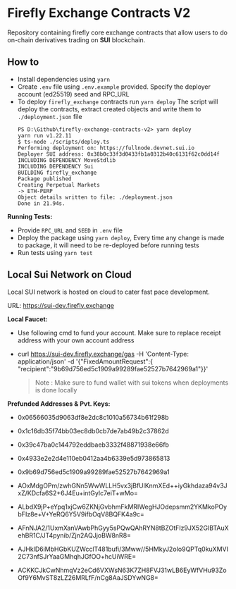 # Firefly Exchange Contracts V2

Repository containing firefly core exchange contracts that allow users to do on-chain derivatives trading on **SUI** blockchain.

## How to

- Install dependencies using `yarn`
- Create `.env` file using `.env.example` provided. Specify the deployer account (ed25519) seed and RPC_URL
- To deploy `firefly_exchange` contracts run `yarn deploy`
  The script will deploy the contracts, extract created objects and write them to `./deployment.json` file
  ```
  PS D:\Github\firefly-exchange-contracts-v2> yarn deploy
  yarn run v1.22.11
  $ ts-node ./scripts/deploy.ts
  Performing deployment on: https://fullnode.devnet.sui.io
  Deployer SUI address: 0x38b0c33f3d0433fb1a0312b40c6131f62c0dd14f
  INCLUDING DEPENDENCY MoveStdlib
  INCLUDING DEPENDENCY Sui
  BUILDING firefly_exchange
  Package published
  Creating Perpetual Markets
  -> ETH-PERP
  Object details written to file: ./deployment.json
  Done in 21.94s.
  ```

**Running Tests:**

- Provide `RPC_URL` and `SEED` in `.env` file
- Deploy the package using `yarn deploy`, Every time any change is made to package, it will need to be re-deployed before running tests
- Run tests using `yarn test`


## Local Sui Network on Cloud

Local SUI network is hosted on cloud to cater fast pace development.

URL: https://sui-dev.firefly.exchange

**Local Faucet:**
- Use following cmd to fund your account. Make sure to replace receipt address with your own account address
- curl https://sui-dev.firefly.exchange/gas -H 'Content-Type: application/json' -d '{"FixedAmountRequest":{ "recipient":"9b69d756ed5c1909a99289fae52527b7642969a1"}}'
  
  > Note : Make sure to fund wallet with sui tokens when deployments is done locally

**Prefunded Addresses & Pvt. Keys:**
-  0x06566035d9063df8e2dc8c1010a56734b61f298b
-  0x1c16db35f74bb03ec8db0cb7de7ab49b2c37862d
-  0x39c47ba0c144792eddbaeb3332f48871938e66fb
-  0x4933e2e2d4e110eb0412aa4b6339e5d973865813
-  0x9b69d756ed5c1909a99289fae52527b7642969a1

-  AOxMdgOPm/zwhGNn5WwWLLH5vx3jBfUlKnmXEd++iyGkhdaza94v3JxZ/KDcfa6S2+6J4Eu+intGyIc7eiT+wMo=
-  ALbdX9jP+eYpq1xjCw6ZKNjGvbhmFkMRIWegHJOdepsmm2YKMkoPOybFIz8e+V+YeRQ6Y5V9ifbOqV8BQFK4a9c=
-  AFnNJA2/1UxmXanVAwbPhGyy5sPQwQAhRYN8tBZOtFIz9JX52GIBTAuXehBR1C/JT4pynib/Zjn2AQJjoBW8nR8=
-  AJHklD6iMbHGbKUZWcclT481bufi/3Mww//5HMkyJ2oIo9QPTq0kuXMVI2C73nfSJrYaaGMhqhJGfOO+hcUiWRE=
-  ACKKCJkCwNhmqVz2eCd6VXWsN63K7ZH8FVJ31wLB6EyWfVHu93ZoOf9Y6MvST8zLZ26MRLfF/nCg8AaJSDYwNG8=